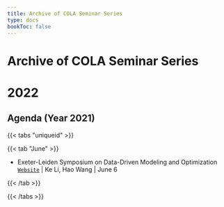 ```yaml
---
title: Archive of COLA Seminar Series
type: docs
bookToc: false
---
```


<link rel="stylesheet" href="/academicons/academicons-1.9.0/css/academicons.min.css"/>
<link rel="stylesheet" href="https://maxcdn.bootstrapcdn.com/font-awesome/4.4.0/css/font-awesome.min.css"/>

<script src='https://kit.fontawesome.com/a076d05399.js' crossorigin='anonymous'></script>
<script src="https://kit.fontawesome.com/yourcode.js" crossorigin="anonymous"></script>
<link rel="stylesheet" href="https://fonts.googleapis.com/icon?family=Material+Icons"/>
<link rel="stylesheet" href="https://cdnjs.cloudflare.com/ajax/libs/font-awesome/4.7.0/css/font-awesome.min.css"/>

# Archive of COLA Seminar Series

# 2022

## Agenda (Year 2021)

{{< tabs "uniqueid" >}}

{{< tab "June" >}}

- Exeter-Leiden Symposium on Data-Driven Modeling and Optimization<br>
<i class='fa fa-desktop' style='font-size:16px'></i> [`Website`](../activities/exeter_leiden_symposium) | <i class='fa fa-user-circle' style='font-size:16px'></i> Ke Li, Hao Wang | <i class='fa fa-calendar' style='font-size:16px'></i> June 6

{{< /tab >}}

{{< /tabs >}}
